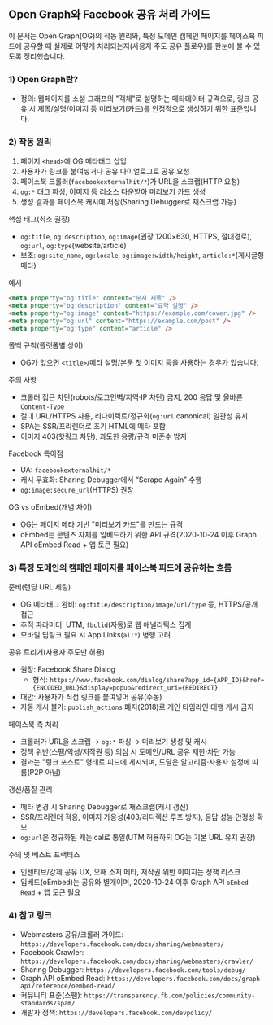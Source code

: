 ## Open Graph와 Facebook 공유 처리 가이드

이 문서는 Open Graph(OG)의 작동 원리와, 특정 도메인 캠페인 페이지를 페이스북 피드에 공유할 때 실제로 어떻게 처리되는지(사용자 주도 공유 플로우)를 한눈에 볼 수 있도록 정리했습니다.

### 1) Open Graph란?
- 정의: 웹페이지를 소셜 그래프의 "객체"로 설명하는 메타데이터 규격으로, 링크 공유 시 제목/설명/이미지 등 미리보기(카드)를 안정적으로 생성하기 위한 표준입니다.

### 2) 작동 원리
1. 페이지 `<head>`에 OG 메타태그 삽입
2. 사용자가 링크를 붙여넣거나 공유 다이얼로그로 공유 요청
3. 페이스북 크롤러(`facebookexternalhit/*`)가 URL을 스크랩(HTTP 요청)
4. `og:*` 태그 파싱, 이미지 등 리소스 다운받아 미리보기 카드 생성
5. 생성 결과를 페이스북 캐시에 저장(Sharing Debugger로 재스크랩 가능)

핵심 태그(최소 권장)
- `og:title`, `og:description`, `og:image`(권장 1200×630, HTTPS, 절대경로), `og:url`, `og:type`(website/article)
- 보조: `og:site_name`, `og:locale`, `og:image:width/height`, `article:*`(게시글형 메타)

예시
```html
<meta property="og:title" content="문서 제목" />
<meta property="og:description" content="요약 설명" />
<meta property="og:image" content="https://example.com/cover.jpg" />
<meta property="og:url" content="https://example.com/post" />
<meta property="og:type" content="article" />
```

폴백 규칙(플랫폼별 상이)
- OG가 없으면 `<title>`/메타 설명/본문 첫 이미지 등을 사용하는 경우가 있습니다.

주의 사항
- 크롤러 접근 차단(robots/로그인벽/지역·IP 차단) 금지, 200 응답 및 올바른 `Content-Type`
- 절대 URL/HTTPS 사용, 리다이렉트/정규화(`og:url`·canonical) 일관성 유지
- SPA는 SSR/프리렌더로 초기 HTML에 메타 포함
- 이미지 403(핫링크 차단), 과도한 용량/규격 미준수 방지

Facebook 특이점
- UA: `facebookexternalhit/*`
- 캐시 무효화: Sharing Debugger에서 “Scrape Again” 수행
- `og:image:secure_url`(HTTPS) 권장

OG vs oEmbed(개념 차이)
- OG는 페이지 메타 기반 "미리보기 카드"를 만드는 규격
- oEmbed는 콘텐츠 자체를 임베드하기 위한 API 규격(2020-10-24 이후 Graph API oEmbed Read + 앱 토큰 필요)

### 3) 특정 도메인의 캠페인 페이지를 페이스북 피드에 공유하는 흐름

준비(랜딩 URL 세팅)
- OG 메타태그 완비: `og:title/description/image/url/type` 등, HTTPS/공개 접근
- 추적 파라미터: UTM, `fbclid`(자동)로 웹 애널리틱스 집계
- 모바일 딥링크 필요 시 App Links(`al:*`) 병행 고려

공유 트리거(사용자 주도만 허용)
- 권장: Facebook Share Dialog
  - 형식: `https://www.facebook.com/dialog/share?app_id={APP_ID}&href={ENCODED_URL}&display=popup&redirect_uri={REDIRECT}`
- 대안: 사용자가 직접 링크를 붙여넣어 공유(수동)
- 자동 게시 불가: `publish_actions` 폐지(2018)로 개인 타임라인 대행 게시 금지

페이스북 측 처리
- 크롤러가 URL을 스크랩 → `og:*` 파싱 → 미리보기 생성 및 캐시
- 정책 위반(스팸/악성/저작권 등) 의심 시 도메인/URL 공유 제한·차단 가능
- 결과는 "링크 포스트" 형태로 피드에 게시되며, 도달은 알고리즘·사용자 설정에 따름(P2P 아님)

갱신/품질 관리
- 메타 변경 시 Sharing Debugger로 재스크랩(캐시 갱신)
- SSR/프리렌더 적용, 이미지 가용성(403/리디렉션 루프 방지), 응답 성능·안정성 확보
- `og:url`은 정규화된 캐논ical로 통일(UTM 허용하되 OG는 기본 URL 유지 권장)

주의 및 베스트 프랙티스
- 인센티브/강제 공유 UX, 오해 소지 메타, 저작권 위반 이미지는 정책 리스크
- 임베드(oEmbed)는 공유와 별개이며, 2020-10-24 이후 Graph API `oEmbed Read` + 앱 토큰 필요

### 4) 참고 링크
- Webmasters 공유/크롤러 가이드: `https://developers.facebook.com/docs/sharing/webmasters/`
- Facebook Crawler: `https://developers.facebook.com/docs/sharing/webmasters/crawler/`
- Sharing Debugger: `https://developers.facebook.com/tools/debug/`
- Graph API oEmbed Read: `https://developers.facebook.com/docs/graph-api/reference/oembed-read/`
- 커뮤니티 표준(스팸): `https://transparency.fb.com/policies/community-standards/spam/`
- 개발자 정책: `https://developers.facebook.com/devpolicy/`


